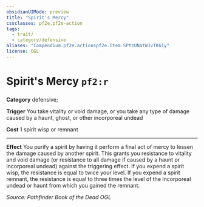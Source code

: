 ```yaml
---
obsidianUIMode: preview
title: "Spirit's Mercy"
cssclasses: pf2e,pf2e-action
tags:
  - trait/
  - category/defensive
aliases: "Compendium.pf2e.actionspf2e.Item.SPtzUNatWJvTK61y"
license: OGL
---
```

# Spirit's Mercy `pf2:r`

### 

**Category** defensive; 




**Trigger** You take vitality or void damage, or you take any type of damage caused by a haunt, ghost, or other incorporeal undead

**Cost** 1 spirit wisp or remnant

* * *

**Effect** You purify a spirit by having it perform a final act of mercy to lessen the damage caused by another spirit. This grants you resistance to vitality and void damage (or resistance to all damage if caused by a haunt or incorporeal undead) against the triggering effect. If you expend a spirit wisp, the resistance is equal to twice your level. If you expend a spirit remnant, the resistance is equal to three times the level of the incorporeal undead or haunt from which you gained the remnant.

*Source: Pathfinder Book of the Dead*
*OGL*